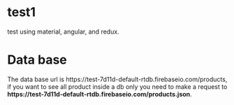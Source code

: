 # test1
test using material, angular, and redux.
<h1>Data base</h1>
The data base url is https://test-7d11d-default-rtdb.firebaseio.com/products, if you want to see all product inside a db only you need to make a request to
<strong>https://test-7d11d-default-rtdb.firebaseio.com/products.json</strong>.

